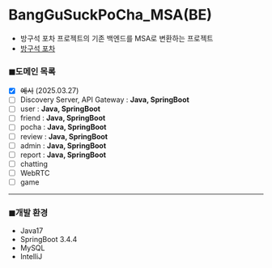 # BangGuSuckPoCha_MSA(BE)

- 방구석 포차 프로젝트의 기존 백엔드를 MSA로 변환하는 프로젝트
- [방구석 포차](https://github.com/Isanghada/BangGuSuckPoCha)

### ◼도메인 목록

- [x] ~~예시~~ (2025.03.27)
- [ ] Discovery Server, API Gateway : **Java, SpringBoot**
- [ ] user : **Java, SpringBoot**
- [ ] friend : **Java, SpringBoot**
- [ ] pocha : **Java, SpringBoot**
- [ ] review : **Java, SpringBoot**
- [ ] admin : **Java, SpringBoot**
- [ ] report : **Java, SpringBoot**
- [ ] chatting
- [ ] WebRTC
- [ ] game

---

### ◼개발 환경
- Java17 
- SpringBoot 3.4.4
- MySQL
- IntelliJ